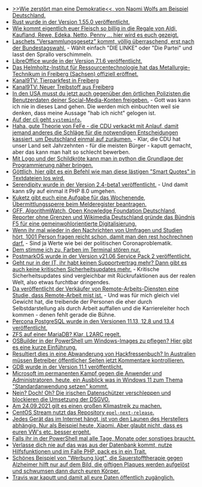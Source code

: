 * [>>Wie zerstört man eine Demokratie<<, von Naomi Wolfs am Beispiel Deutschland.](http://blog.todamax.net/2021/polizeistaat-brd/)
* [Rust wurde in der Version 1.55.0 veröffentlicht.](https://blog.rust-lang.org/2021/09/09/Rust-1.55.0.html)
* [Wie kommt eigentlich euer Fleisch so billig in die Regale von Aldi, Kaufland, Rewe, Edeka, Netto, Penny ... hier wird es euch gezeigt.](https://netzfrauen.org/2021/09/09/banliveexports/)
* [Laschets "Versammlungsgesetz" kommt, völlig überraschend, erst nach der Bundestagswahl.](https://netzpolitik.org/2021/nordrhein-westfalen-laschets-umstrittenes-versammlungsgesetz-soll-erst-nach-der-bundestagswahl-kommen/) - Wählt einfach "DIE LINKE" oder "Die Partei" und lasst den Sprallo verschimmeln.
* [LibreOffice wurde in der Version 7.1.6 veröffentlicht.](https://www.planet3dnow.de/cms/63405-__trashed/)
* [Das Helmholtz-Institut für Ressourcentechnologie hat das Metallurgie-Technikum in Freiberg (Sachsen) offiziell eröffnet.](https://www.mdr.de/nachrichten/sachsen/chemnitz/freiberg/neues-metallurgie-technikum-forschung-100.html)
* [Kanal9TV: Tierparkfest in Freiberg](https://www.youtube.com/watch?v=aytdJKg3etA)
* [Kanal9TV: Neuer Treibstoff aus Freiberg](https://www.youtube.com/watch?v=oQ6mE9P0IQo)
* [In den USA musst du jetzt auch gegenüber den örtlichen Polizisten die Benutzerdaten deiner Social-Media-Konten freigeben.](https://netzpolitik.org/2021/polizeiarbeit-in-los-angeles-verdaechtigte-muessen-mit-privaten-social-media-accounts-rausruecken/) - Gott was kann ich nie in dieses Land gehen. Die werden mich einbuchten weil sie denken, dass meine Aussage "hab ich nicht" gelogen ist.
* [Auf der cli geht `systeminfo`.](https://www.shellhacks.com/how-to-check-windows-version-cmd-powershell/)
* [Haha, gute Theorie von FeFe - die CDU verkackt mit Anlauf, damit jemand anderes die Schläge für die notwendigen Entscheidungen kassiert, um Deutschland einmal auf zuräumen.](https://blog.fefe.de/?ts=9fc043fb) - Klar, die CDU hat unser Land seit Jahrzehnten - für die meisten Bürger - kaputt gemacht, aber das kann man halt so schlecht bewerben.
* [Mit Logo und der Schildkröte kann man in python die Grundlage der Programmierung näher bringen.](https://opensource.com/article/21/9/logo-python-turtle)
* [Göttlich, hier gibt es ein Befehl wie man diese lästigen "Smart Quotes" in Textdateien los wird.](https://opensource.com/article/21/9/sed-replace-smart-quotes)
* [Serendipity wurde in der Version 2.4-beta1 veröffentlicht.](https://www.onli-blogging.de/2075/Serendipity-2.4-beta1-bringt-Kompatibilitaet-mit-PHP-8.0.html) - Und damit kann s9y auf einmal it PHP 8.0 umgehen.
* [Kuketz gibt euch eine Aufgabe für das Wochenende, Übermittlungssperre beim Melderegister beantragen.](https://www.kuketz-blog.de/empfehlungsecke-uebermittlungssperre-beim-melderegister-einrichten/)
* [GFF, AlgorithmWatch, Open Knowledge Foundation Deutschland, Reporter ohne Grenzen und Wikimedia Deutschland gründe das Bündnis F5 für eine gemeinwohlorientierte Digitalisierung.](https://freiheitsrechte.org/pm-f5/)
* [Wenn ihr mal wieder in den Nachrichten von Umfragen und Studien hört, 1001 Person fragen reicht schon, damit man den rest hochrechnen darf.](http://blog.todamax.net/2021/du-weisst-das-tempolimit-wird-kommen-wenn/) - Sind ja Werte wie bei der politischen Coronaproblematik.
* [Dem stimme ich zu, Farben im Terminal stören nur.](https://utcc.utoronto.ca/~cks/space/blog/tech/TextColoursWhyNot)
* [PostmarkOS wurde in der Version v21.06 Service Pack 2 veröffentlicht.](https://postmarketos.org/blog/2021/09/13/v21.06.2-release/)
* [Geht nur in der IT, ihr habt keinen Supportvertrag mehr? Dann gibt es auch keine kritischen Sicherheitsupdates mehr.](https://blog.fefe.de/?ts=9fc14e6f) - Kritische Sicherheitsupdates sind vergleichbar mit Rückrufaktionen aus der realen Welt, also etwas furchtbar dringendes.
* [Da veröffentlicht der Verkäufer von Remote-Arbeits-Diensten eine Studie, dass Remote-Arbeit mist ist.](https://www.borncity.com/blog/2021/09/13/microsoft-studie-zeigt-remote-arbeit-gefhrdet-zusammenarbeit-und-zukunftsfhigkeit/) - Und was für mich gleich viel Gewicht hat, die treibende der Personen die eher durch Selbstdarstellung als durch Arbeit auffallen und die Karriereleiter hoch kommen - denen fehlt gerade die Bühne.
* [Percona PostgreSQL wurde in den Versionen 11.13, 12.8 und 13.4 veröffentlicht.](https://www.percona.com/blog/release-roundup-september-13-2021/)
* [ZFS auf einer MariaDB? Klar, L2ARC regelt.](https://www.percona.com/blog/mysql-zfs-in-the-cloud-leveraging-ephemeral-storage/)
* [OSBuilder in der PowerShell um Windows-Images zu pflegen? Hier gibt es eine kurze Einführung.](https://www.windowspro.de/brandon-lee/windows-images-osdbuilder-automatisch-offline-aktualisieren)
* [Resultiert dies in eine Abwanderung von Hackfressenbuch? In Australien müssen Betreiber öffentlicher Seiten jetzt Kommentare kontrollieren.](https://netzpolitik.org/2021/australien-medienunternehmen-muessen-facebook-kommentare-kontrollieren/)
* [GDB wurde in der Version 11.1 veröffentlicht.](https://www.phoronix.com/scan.php?page=news_item&px=GDB-11.1-Released)
* [Microsoft im permanenten Kampf gegen die Anwender und Administratoren, heute, ein Ausblick was in Windows 11 zum Thema "Standardanwendung setzen" kommt.](https://www.bleepingcomputer.com/news/microsoft/firefox-now-bypasses-windows-11s-messy-default-browser-settings/)
* [Nein? Doch! Oh? Die irischen Datenschützer verschleppen und blockieren die Umsetzung der DSGVO.](https://www.borncity.com/blog/2021/09/14/wie-irlands-idpc-systematisch-google-facebook-co-vor-dsgvo-verfahren-schtzen/)
* [Am 24.09.2021 gilt es einen großen Klimastreik zu machen.](https://www.sonnenseite.com/de/politik/grosser-klimastreik-zur-bundestagswahl/)
* [CentOS Stream nutzt das Repository `epel-next-release`.](http://blog.nashcom.de/nashcomblog.nsf/dx/centos-stream-uses-epel-next-release.htm)
* [Jedes Gerät das im Internet hängt, ist von den Launen des Herstellers abhängig. Nur als Beispiel heute, Xiaomi. Aber glaubt nicht, dass es euren VW's etc. besser ergeht.](https://www.borncity.com/blog/2021/09/14/wegen-embargo-xiaomi-sperrt-smartphones/)
* [Falls ihr in der PowerShell mal alle Tage, Monate oder sonstiges braucht.](https://sid-500.com/2021/09/14/powershell-list-weekdays-months-numbers-and-alphabet/)
* [Verlasse dich nie auf das was aus der Datenbank kommt, nutze Hilfsfunktionen und im Falle PHP, pack es in ein Trait.](https://matthiasnoback.nl/2021/09/where-do-types-come-from/)
* [Schönes Beispiel von "Werbung lügt", die Sauerstofftherapie gegen Alzheimer hilft nur auf dem Bild, die giftigen Plaques werden aufgelöst und schwumsen dann durch euren Körper.](https://blog.fefe.de/?ts=9fbe5143)
* [Travis war kaputt und damit all eure Daten öffentlich zugänglich.](https://blog.fefe.de/?ts=9fbe5059)
